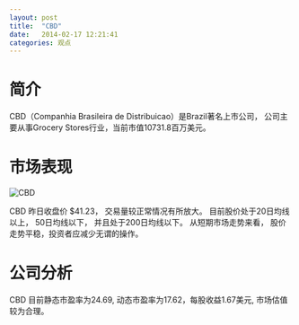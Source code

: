 ```yaml
---
layout: post
title:  "CBD"
date:   2014-02-17 12:21:41
categories: 观点
---
```


# 简介
CBD（Companhia Brasileira de Distribuicao）是Brazil著名上市公司，
公司主要从事Grocery Stores行业，当前市值10731.8百万美元。

# 市场表现

![CBD](http://finviz.com/chart.ashx?t=CBD&ty=c&ta=1&p=d&s=l)

CBD 昨日收盘价 $41.23，
交易量较正常情况有所放大。
目前股价处于20日均线以上，
50日均线以下，
并且处于200日均线以下。
从短期市场走势来看，
股价走势平稳，投资者应减少无谓的操作。

# 公司分析
CBD 目前静态市盈率为24.69, 动态市盈率为17.62，每股收益1.67美元,
市场估值较为合理。
